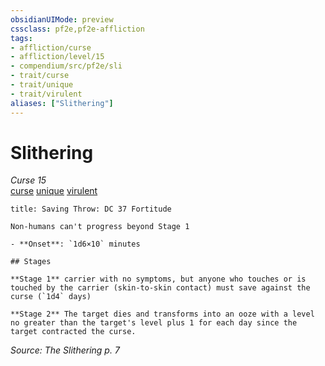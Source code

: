 ```yaml
---
obsidianUIMode: preview
cssclass: pf2e,pf2e-affliction
tags:
- affliction/curse
- affliction/level/15
- compendium/src/pf2e/sli
- trait/curse
- trait/unique
- trait/virulent
aliases: ["Slithering"]
---
```

# Slithering
*Curse 15*  
[curse](rules/traits/curse.md)  [unique](rules/traits/unique.md)  [virulent](rules/traits/virulent.md)  

```ad-inline-affliction
title: Saving Throw: DC 37 Fortitude

Non-humans can't progress beyond Stage 1

- **Onset**: `1d6×10` minutes

## Stages

**Stage 1** carrier with no symptoms, but anyone who touches or is touched by the carrier (skin-to-skin contact) must save against the curse (`1d4` days)

**Stage 2** The target dies and transforms into an ooze with a level no greater than the target's level plus 1 for each day since the target contracted the curse.
```

*Source: The Slithering p. 7*